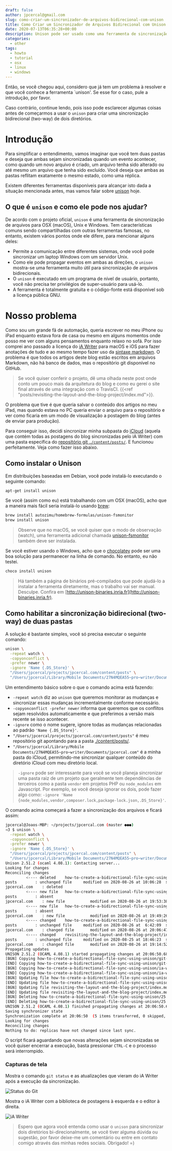 ```yaml
---
draft: false
author: jpcercal@gmail.com
slug: como-criar-um-sincronizador-de-arquivos-bidirecional-com-unison
title: Como Criar um Sincronizador de Arquivos Bidirecional com Unison
date: 2020-07-13T06:35:28+00:00
description: Unison pode ser usado como uma ferramenta de sincronização de arquivo bidirecional para OSX (macOS), Unix e Windows. Veja como sincronizamos nossa pasta do iCloud com um repositório git.
categories:
  - other
tags: 
  - howto
  - tutorial
  - osx
  - linux
  - windows
---
```


Então, se você chegou aqui, considero que já tem um problema à resolver e que você conhece a ferramenta `unison'. Se esse for o caso, pule a introdução, por favor.

Caso contrário, continue lendo, pois isso pode esclarecer algumas coisas antes de começarmos a usar o `unison` para criar uma sincronização bidirecional (two-way) de dois diretórios.

# Introdução

Para simplificar o entendimento, vamos imaginar que você tem duas pastas e deseja que ambas sejam sincronizadas quando um evento acontecer, como quando um novo arquivo é criado, um arquivo tenha sido alterado ou até mesmo um arquivo que tenha sido excluído. Você deseja que ambas as pastas reflitam exatamente o mesmo estado, como uma réplica.

Existem diferentes ferramentas disponíveis para alcançar isto dada a situação mencionada antes, mas vamos falar sobre [unison](https://www.cis.upenn.edu/~bcpierce/unison/) hoje.

## O que é `unison` e como ele pode nos ajudar?

De acordo com o projeto oficial, `unison` é uma ferramenta de sincronização de arquivos para OSX (macOS), Unix e Windows. Tem características comuns sendo compartilhadas com outras ferramentas famosas, no entanto, existem vários pontos onde ele difere, para mencionar alguns deles:

- Permite a comunicação entre diferentes sistemas, onde você pode sincronizar um laptop Windows com um servidor Unix.
- Como ele pode propagar eventos em ambas as direções, o `unison` mostra-se uma ferramenta muito útil para sincronização de arquivos bidirecionais.
- O `unison` é executado em um programa de nível de usuário, portanto, você não precisa ter privilégios de super-usuário para usá-lo.
- A ferramenta é totalmente gratuita e o código-fonte está disponível sob a licença pública GNU.

# Nosso problema

Como sou um grande fã de automação, queria escrever no meu iPhone ou iPad enquanto estava fora de casa ou mesmo em alguns momentos onde posso me ver com alguns pensamentos enquanto relaxo no sofá. Por isso comprei ano passado a licença do [iA Writer](https://ia.net/writer) para macOS e iOS para fazer anotações de tudo e ao mesmo tempo fazer uso da [sintaxe markdown](https://www.markdownguide.org/basic-syntax/). O problema é que todos os artigos deste blog estão escritos em arquivos Markdown, não há banco de dados, mas o repositório git disponível no GitHub.

> Se você quiser conferir o projeto, dê uma olhada neste post onde conto um pouco mais da arquitetura do blog e como eu gerei o site final através de uma integração com o TravisCI.
> {{<ref "posts/revisiting-the-layout-and-the-blog-project/index.md">}}.

O problema que tive é que queria salvar o conteúdo dos artigos no meu iPad, mas quando estava no PC queria enviar o arquivo para o repositório e ver como ficaria em um modo de visualização a postagem do blog (antes de enviar para produção).

Para conseguir isso, decidi sincronizar minha subpasta do [iCloud](https://www.icloud.com) (aquela que contém todas as postagens do blog sincronizadas pelo iA Writer) com uma pasta específica do [repositório git `./content/posts/`](https://github.com/jpcercal/jpcercal.com/tree/master/content/posts). E funcionou perfeitamente. Veja como fazer isso abaixo.

## Como instalar o Unison

Em distribuições baseadas em Debian, você pode instalá-lo executando o seguinte comando:

```bash
apt-get install unison
```

Se você (assim como eu) está trabalhando com um OSX (macOS), acho que a maneira mais fácil seria instalá-lo usando [brew](https://brew.sh):

```bash
brew install autozimu/homebrew-formulas/unison-fsmonitor
brew install unison
```

> Observe que no macOS, se você quiser que o modo de observação (watch), uma ferramenta adicional chamada [unison-fsmonitor](https://github.com/autozimu/unison-fsmonitor) também deve ser instalada.

Se você estiver usando o Windows, acho que o [chocolatey](https://chocolatey.org) pode ser uma boa solução para permanecer na linha de comando. No entanto, eu não testei.

```bash
choco install unison
```

> Há também a página de binários pré-compilados que pode ajudá-lo a instalar a ferramenta diretamente, mas o trabalho vai ser manual. Desculpe.
> Confira em [http://unison-binaries.inria.fr](http://unison-binaries.inria.fr).

## Como habilitar a sincronização bidirecional (two-way) de duas pastas

A solução é bastante simples, você só precisa executar o seguinte comando:

```bash
unison \
  -repeat watch \
  -copyonconflict \
  -prefer newer \
  -ignore 'Name {.DS_Store}' \
  "/Users/jpcercal/projects/jpcercal.com/content/posts" \
  "/Users/jpcercal/Library/Mobile Documents/27N4MQEA55~pro~writer/Documents/jpcercal.com"
```

Um entendimento básico sobre o que o comando acima está fazendo:

- `-repeat watch` diz ao `unison` que queremos monitorar as mudanças e sincronizar essas mudanças incrementalmente conforme necessário.
- `-copyonconflict -prefer newer` informa que queremos que os conflitos sejam resolvidos automaticamente e que preferimos a versão mais recente se isso acontecer.
- `-ignore` como o nome sugere, ignore todas as mudanças relacionadas ao padrão `'Name {.DS_Store}'`.
- `"/Users/jpcercal/projects/jpcercal.com/content/posts"` é meu repositório git apontando para a pasta [./content/posts/](https://github.com/jpcercal/jpcercal.com/tree/master/content/posts).
- `"/Users/jpcercal/Library/Mobile Documents/27N4MQEA55~pro~writer/Documents/jpcercal.com"` é a minha pasta do iCloud, permitindo-me sincronizar qualquer conteúdo do diretório iCloud com meu diretório local.

> `-ignore` pode ser interessante para você se você planeja sincronizar uma pasta raiz de um projeto que geralmente tem dependências de terceiros como a pasta `vendor` em projetos PHP ou `node_modules` em Javascript. Por exemplo, se você deseja ignorar os dois, pode fazer algo como:
> `-ignore 'Name {node_modules,vendor,composer.lock,package-lock.json,.DS_Store}'`.

O comando acima começará a fazer a sincronização dos arquivos e ficará assim:

```bash
jpcercal@Joaos-MBP: ~/projects/jpcercal.com (master ●●●)
→3 $ unison \
  -repeat watch \
  -copyonconflict \
  -prefer newer \
  -ignore 'Name {.DS_Store}' \
  "/Users/jpcercal/projects/jpcercal.com/content/posts" \
  "/Users/jpcercal/Library/Mobile Documents/27N4MQEA55~pro~writer/Documents/jpcercal.com"
Unison 2.51.2 (ocaml 4.08.1): Contacting server...
Looking for changes
Reconciling changes
         <---- deleted    how-to-create-a-bidirectional-file-sync-using-unison/25.png
posts        : unchanged file     modified on 2020-08-26 at 10:06:28  size 32672     rw-r--r--
jpcercal.com    : deleted
         <---- new file   how-to-create-a-bidirectional-file-sync-using-unison/git-status.png
posts        : absent
jpcercal.com    : new file           modified on 2020-08-26 at 19:53:38  size 49486     rw-r--r--
         <---- new file   how-to-create-a-bidirectional-file-sync-using-unison/ia-writer-blog-posts.png
posts        : absent
jpcercal.com    : new file           modified on 2020-08-26 at 19:49:26  size 178662    rw-r--r--
         <---- changed    how-to-create-a-bidirectional-file-sync-using-unison/index.en.md
posts        : unchanged file     modified on 2020-08-26 at  6:42:09  size 348       rw-r--r--
jpcercal.com    : changed file       modified on 2020-08-26 at 20:06:47  size 7503      rw-r--r--
         <---- changed    revisiting-the-layout-and-the-blog-project/index.md
posts        : unchanged file     modified on 2020-08-25 at 18:46:23  size 9898      rw-r--r--
jpcercal.com    : changed file       modified on 2020-08-26 at 19:14:52  size 9896      rw-r--r--
Propagating updates
UNISON 2.51.2 (OCAML 4.08.1) started propagating changes at 20:06:50.68 on 26 Aug 2020
[BGN] Copying how-to-create-a-bidirectional-file-sync-using-unison/git-status.png from /Users/jpcercal/Library/Mobile Documents/27N4MQEA55~pro~writer/Documents/jpcercal.com to /Users/jpcercal/projects/jpcercal.com/content/posts
[END] Copying how-to-create-a-bidirectional-file-sync-using-unison/git-status.png
[BGN] Copying how-to-create-a-bidirectional-file-sync-using-unison/ia-writer-blog-posts.png from /Users/jpcercal/Library/Mobile Documents/27N4MQEA55~pro~writer/Documents/jpcercal.com to /Users/jpcercal/projects/jpcercal.com/content/posts
[END] Copying how-to-create-a-bidirectional-file-sync-using-unison/ia-writer-blog-posts.png
[BGN] Updating file how-to-create-a-bidirectional-file-sync-using-unison/index.en.md from /Users/jpcercal/Library/Mobile Documents/27N4MQEA55~pro~writer/Documents/jpcercal.com to /Users/jpcercal/projects/jpcercal.com/content/posts
[END] Updating file how-to-create-a-bidirectional-file-sync-using-unison/index.en.md
[BGN] Updating file revisiting-the-layout-and-the-blog-project/index.md from /Users/jpcercal/Library/Mobile Documents/27N4MQEA55~pro~writer/Documents/jpcercal.com to /Users/jpcercal/projects/jpcercal.com/content/posts
[END] Updating file revisiting-the-layout-and-the-blog-project/index.md
[BGN] Deleting how-to-create-a-bidirectional-file-sync-using-unison/25.png from /Users/jpcercal/projects/jpcercal.com/content/posts
[END] Deleting how-to-create-a-bidirectional-file-sync-using-unison/25.png
UNISON 2.51.2 (OCAML 4.08.1) finished propagating changes at 20:06:50.68 on 26 Aug 2020
Saving synchronizer state
Synchronization complete at 20:06:50  (5 items transferred, 0 skipped, 0 failed)
Looking for changes
Reconciling changes
Nothing to do: replicas have not changed since last sync.
```

O script ficará aguardando que novas alterações sejam sincronizadas se você quiser encerrar a execução, basta pressionar `CTRL-C` e o processo será interrompido.

### Capturas de tela

Mostra o comando `git status` e as atualizações que vieram do iA Writer após a execução da sincronização.

![Status do Git](git-status.png)

Mostra o iA Writer com a biblioteca de postagens à esquerda e o editor à direita.

![iA Writer](ia-writer-blog-posts.png)

> Espero que agora você entenda como usar o `unison` para sincronizar dois diretórios bi-direcionalmente, se você tiver alguma dúvida ou sugestão, por favor deixe-me um comentário ou entre em contato comigo através das minhas redes sociais. Obrigado! =)